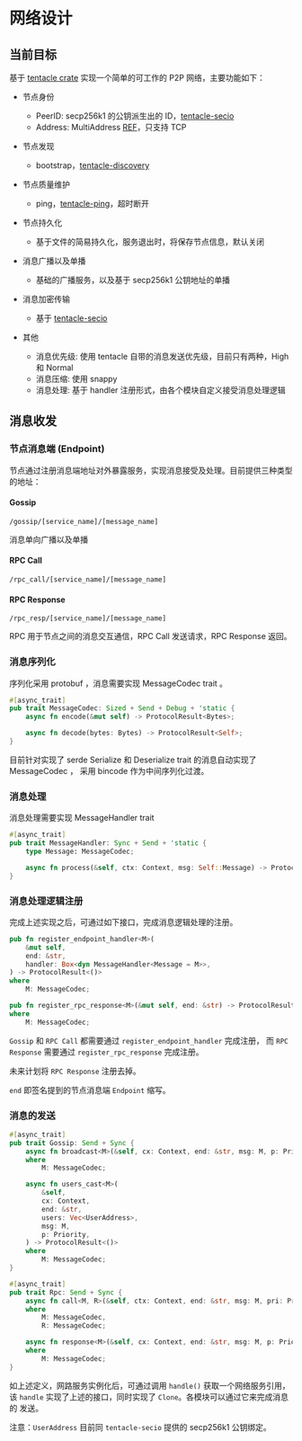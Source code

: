 # 网络设计

## 当前目标

基于 [tentacle crate](https://github.com/nervosnetwork/p2p) 实现一个简单的可工作的 P2P 网络，主要功能如下：

- 节点身份

  - PeerID: secp256k1 的公钥派生出的 ID，[tentacle-secio](https://crates.io/crates/tentacle-secio)
  - Address: MultiAddress [REF](https://multiformats.io/multiaddr)，只支持 TCP

- 节点发现

  - bootstrap，[tentacle-discovery](https://crates.io/crates/tentacle-discovery)

- 节点质量维护

  - ping，[tentacle-ping](https://crates.io/crates/tentacle-ping)，超时断开

- 节点持久化

  - 基于文件的简易持久化，服务退出时，将保存节点信息，默认关闭

- 消息广播以及单播

  - 基础的广播服务，以及基于 secp256k1 公钥地址的单播

- 消息加密传输

  - 基于 [tentacle-secio](https://crates.io/crates/tentacle-secio)

- 其他

  - 消息优先级: 使用 tentacle 自带的消息发送优先级，目前只有两种，High 和 Normal
  - 消息压缩: 使用 snappy
  - 消息处理: 基于 handler 注册形式，由各个模块自定义接受消息处理逻辑

## 消息收发

### 节点消息端 (Endpoint)

节点通过注册消息端地址对外暴露服务，实现消息接受及处理。目前提供三种类型的地址：

#### Gossip

```text
/gossip/[service_name]/[message_name]
```

消息单向广播以及单播

#### RPC Call

```text
/rpc_call/[service_name]/[message_name]
```

#### RPC Response

```text
/rpc_resp/[service_name]/[message_name]
```

RPC 用于节点之间的消息交互通信，RPC Call 发送请求，RPC Response 返回。

### 消息序列化

序列化采用 protobuf ，消息需要实现 MessageCodec trait 。

```rust
#[async_trait]
pub trait MessageCodec: Sized + Send + Debug + 'static {
    async fn encode(&mut self) -> ProtocolResult<Bytes>;

    async fn decode(bytes: Bytes) -> ProtocolResult<Self>;
}
```

目前针对实现了 serde Serialize 和 Deserialize trait 的消息自动实现了 MessageCodec ，
采用 bincode 作为中间序列化过渡。

### 消息处理

消息处理需要实现 MessageHandler trait

```rust
#[async_trait]
pub trait MessageHandler: Sync + Send + 'static {
    type Message: MessageCodec;

    async fn process(&self, ctx: Context, msg: Self::Message) -> ProtocolResult<()>;
}
```

### 消息处理逻辑注册

完成上述实现之后，可通过如下接口，完成消息逻辑处理的注册。

```rust
pub fn register_endpoint_handler<M>(
    &mut self,
    end: &str,
    handler: Box<dyn MessageHandler<Message = M>>,
) -> ProtocolResult<()>
where
    M: MessageCodec;

pub fn register_rpc_response<M>(&mut self, end: &str) -> ProtocolResult<()>
where
    M: MessageCodec;
```

`Gossip` 和 `RPC Call` 都需要通过 `register_endpoint_handler` 完成注册，
而 `RPC Response` 需要通过 `register_rpc_response` 完成注册。

未来计划将 `RPC Response` 注册去掉。

`end` 即签名提到的节点消息端 `Endpoint` 缩写。

### 消息的发送

```rust
#[async_trait]
pub trait Gossip: Send + Sync {
    async fn broadcast<M>(&self, cx: Context, end: &str, msg: M, p: Priority) -> ProtocolResult<()>
    where
        M: MessageCodec;

    async fn users_cast<M>(
        &self,
        cx: Context,
        end: &str,
        users: Vec<UserAddress>,
        msg: M,
        p: Priority,
    ) -> ProtocolResult<()>
    where
        M: MessageCodec;
}

#[async_trait]
pub trait Rpc: Send + Sync {
    async fn call<M, R>(&self, ctx: Context, end: &str, msg: M, pri: Priority) -> ProtocolResult<R>
    where
        M: MessageCodec,
        R: MessageCodec;

    async fn response<M>(&self, cx: Context, end: &str, msg: M, p: Priority) -> ProtocolResult<()>
    where
        M: MessageCodec;
}
```

如上述定义，网路服务实例化后，可通过调用 `handle()` 获取一个网络服务引用，该
`handle` 实现了上述的接口，同时实现了 `Clone`。各模块可以通过它来完成消息的
发送。

注意：`UserAddress` 目前同 `tentacle-secio` 提供的 secp256k1 公钥绑定。
